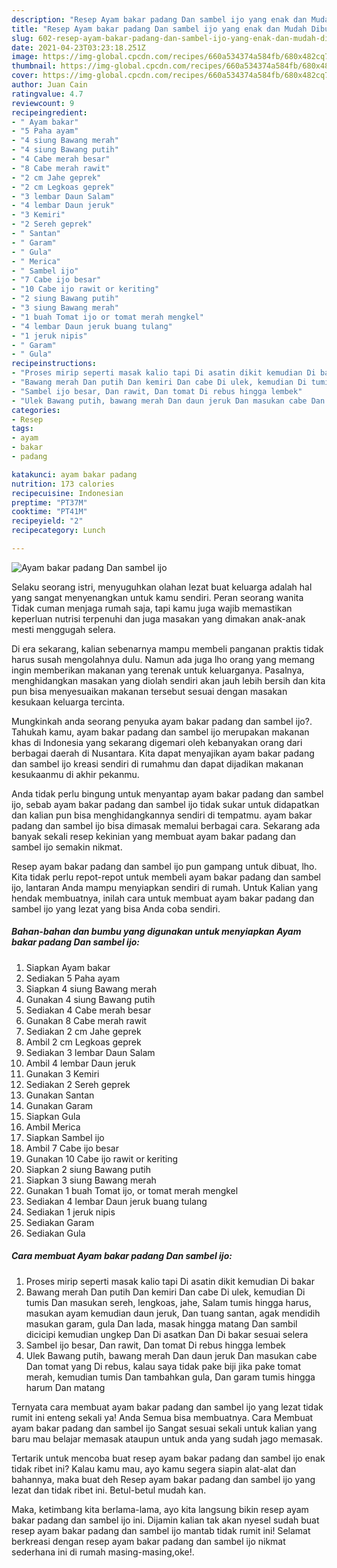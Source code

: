 ```yaml
---
description: "Resep Ayam bakar padang Dan sambel ijo yang enak dan Mudah Dibuat"
title: "Resep Ayam bakar padang Dan sambel ijo yang enak dan Mudah Dibuat"
slug: 602-resep-ayam-bakar-padang-dan-sambel-ijo-yang-enak-dan-mudah-dibuat
date: 2021-04-23T03:23:18.251Z
image: https://img-global.cpcdn.com/recipes/660a534374a584fb/680x482cq70/ayam-bakar-padang-dan-sambel-ijo-foto-resep-utama.jpg
thumbnail: https://img-global.cpcdn.com/recipes/660a534374a584fb/680x482cq70/ayam-bakar-padang-dan-sambel-ijo-foto-resep-utama.jpg
cover: https://img-global.cpcdn.com/recipes/660a534374a584fb/680x482cq70/ayam-bakar-padang-dan-sambel-ijo-foto-resep-utama.jpg
author: Juan Cain
ratingvalue: 4.7
reviewcount: 9
recipeingredient:
- " Ayam bakar"
- "5 Paha ayam"
- "4 siung Bawang merah"
- "4 siung Bawang putih"
- "4 Cabe merah besar"
- "8 Cabe merah rawit"
- "2 cm Jahe geprek"
- "2 cm Legkoas geprek"
- "3 lembar Daun Salam"
- "4 lembar Daun jeruk"
- "3 Kemiri"
- "2 Sereh geprek"
- " Santan"
- " Garam"
- " Gula"
- " Merica"
- " Sambel ijo"
- "7 Cabe ijo besar"
- "10 Cabe ijo rawit or keriting"
- "2 siung Bawang putih"
- "3 siung Bawang merah"
- "1 buah Tomat ijo or tomat merah mengkel"
- "4 lembar Daun jeruk buang tulang"
- "1 jeruk nipis"
- " Garam"
- " Gula"
recipeinstructions:
- "Proses mirip seperti masak kalio tapi Di asatin dikit kemudian Di bakar"
- "Bawang merah Dan putih Dan kemiri Dan cabe Di ulek, kemudian Di tumis Dan masukan sereh, lengkoas, jahe, Salam tumis hingga harus, masukan ayam kemudian daun jeruk, Dan tuang santan, agak mendidih masukan garam, gula Dan lada, masak hingga matang Dan sambil dicicipi kemudian ungkep Dan Di asatkan Dan Di bakar sesuai selera"
- "Sambel ijo besar, Dan rawit, Dan tomat Di rebus hingga lembek"
- "Ulek Bawang putih, bawang merah Dan daun jeruk Dan masukan cabe Dan tomat yang Di rebus, kalau saya tidak pake biji jika pake tomat merah, kemudian tumis Dan tambahkan gula, Dan garam tumis hingga harum Dan matang"
categories:
- Resep
tags:
- ayam
- bakar
- padang

katakunci: ayam bakar padang 
nutrition: 173 calories
recipecuisine: Indonesian
preptime: "PT37M"
cooktime: "PT41M"
recipeyield: "2"
recipecategory: Lunch

---
```



![Ayam bakar padang Dan sambel ijo](https://img-global.cpcdn.com/recipes/660a534374a584fb/680x482cq70/ayam-bakar-padang-dan-sambel-ijo-foto-resep-utama.jpg)

Selaku seorang istri, menyuguhkan olahan lezat buat keluarga adalah hal yang sangat menyenangkan untuk kamu sendiri. Peran seorang  wanita Tidak cuman menjaga rumah saja, tapi kamu juga wajib memastikan keperluan nutrisi terpenuhi dan juga masakan yang dimakan anak-anak mesti menggugah selera.

Di era  sekarang, kalian sebenarnya mampu membeli panganan praktis tidak harus susah mengolahnya dulu. Namun ada juga lho orang yang memang ingin memberikan makanan yang terenak untuk keluarganya. Pasalnya, menghidangkan masakan yang diolah sendiri akan jauh lebih bersih dan kita pun bisa menyesuaikan makanan tersebut sesuai dengan masakan kesukaan keluarga tercinta. 



Mungkinkah anda seorang penyuka ayam bakar padang dan sambel ijo?. Tahukah kamu, ayam bakar padang dan sambel ijo merupakan makanan khas di Indonesia yang sekarang digemari oleh kebanyakan orang dari berbagai daerah di Nusantara. Kita dapat menyajikan ayam bakar padang dan sambel ijo kreasi sendiri di rumahmu dan dapat dijadikan makanan kesukaanmu di akhir pekanmu.

Anda tidak perlu bingung untuk menyantap ayam bakar padang dan sambel ijo, sebab ayam bakar padang dan sambel ijo tidak sukar untuk didapatkan dan kalian pun bisa menghidangkannya sendiri di tempatmu. ayam bakar padang dan sambel ijo bisa dimasak memalui berbagai cara. Sekarang ada banyak sekali resep kekinian yang membuat ayam bakar padang dan sambel ijo semakin nikmat.

Resep ayam bakar padang dan sambel ijo pun gampang untuk dibuat, lho. Kita tidak perlu repot-repot untuk membeli ayam bakar padang dan sambel ijo, lantaran Anda mampu menyiapkan sendiri di rumah. Untuk Kalian yang hendak membuatnya, inilah cara untuk membuat ayam bakar padang dan sambel ijo yang lezat yang bisa Anda coba sendiri.

<!--inarticleads1-->

##### Bahan-bahan dan bumbu yang digunakan untuk menyiapkan Ayam bakar padang Dan sambel ijo:

1. Siapkan  Ayam bakar
1. Sediakan 5 Paha ayam
1. Siapkan 4 siung Bawang merah
1. Gunakan 4 siung Bawang putih
1. Sediakan 4 Cabe merah besar
1. Gunakan 8 Cabe merah rawit
1. Sediakan 2 cm Jahe geprek
1. Ambil 2 cm Legkoas geprek
1. Sediakan 3 lembar Daun Salam
1. Ambil 4 lembar Daun jeruk
1. Gunakan 3 Kemiri
1. Sediakan 2 Sereh geprek
1. Gunakan  Santan
1. Gunakan  Garam
1. Siapkan  Gula
1. Ambil  Merica
1. Siapkan  Sambel ijo
1. Ambil 7 Cabe ijo besar
1. Gunakan 10 Cabe ijo rawit or keriting
1. Siapkan 2 siung Bawang putih
1. Siapkan 3 siung Bawang merah
1. Gunakan 1 buah Tomat ijo, or tomat merah mengkel
1. Sediakan 4 lembar Daun jeruk buang tulang
1. Sediakan 1 jeruk nipis
1. Sediakan  Garam
1. Sediakan  Gula




<!--inarticleads2-->

##### Cara membuat Ayam bakar padang Dan sambel ijo:

1. Proses mirip seperti masak kalio tapi Di asatin dikit kemudian Di bakar
1. Bawang merah Dan putih Dan kemiri Dan cabe Di ulek, kemudian Di tumis Dan masukan sereh, lengkoas, jahe, Salam tumis hingga harus, masukan ayam kemudian daun jeruk, Dan tuang santan, agak mendidih masukan garam, gula Dan lada, masak hingga matang Dan sambil dicicipi kemudian ungkep Dan Di asatkan Dan Di bakar sesuai selera
1. Sambel ijo besar, Dan rawit, Dan tomat Di rebus hingga lembek
1. Ulek Bawang putih, bawang merah Dan daun jeruk Dan masukan cabe Dan tomat yang Di rebus, kalau saya tidak pake biji jika pake tomat merah, kemudian tumis Dan tambahkan gula, Dan garam tumis hingga harum Dan matang




Ternyata cara membuat ayam bakar padang dan sambel ijo yang lezat tidak rumit ini enteng sekali ya! Anda Semua bisa membuatnya. Cara Membuat ayam bakar padang dan sambel ijo Sangat sesuai sekali untuk kalian yang baru mau belajar memasak ataupun untuk anda yang sudah jago memasak.

Tertarik untuk mencoba buat resep ayam bakar padang dan sambel ijo enak tidak ribet ini? Kalau kamu mau, ayo kamu segera siapin alat-alat dan bahannya, maka buat deh Resep ayam bakar padang dan sambel ijo yang lezat dan tidak ribet ini. Betul-betul mudah kan. 

Maka, ketimbang kita berlama-lama, ayo kita langsung bikin resep ayam bakar padang dan sambel ijo ini. Dijamin kalian tak akan nyesel sudah buat resep ayam bakar padang dan sambel ijo mantab tidak rumit ini! Selamat berkreasi dengan resep ayam bakar padang dan sambel ijo nikmat sederhana ini di rumah masing-masing,oke!.

